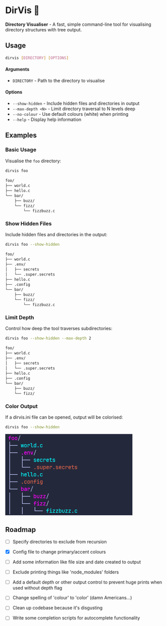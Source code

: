 # DirVis 🌳

**Directory Visualiser** - A fast, simple command-line tool for visualising directory structures with tree output.

## Usage

```bash
dirvis [DIRECTORY] [OPTIONS]
```

#### Arguments
- `DIRECTORY` - Path to the directory to visualise

#### Options
- `--show-hidden` - Include hidden files and directories in output
- `--max-depth <N>` - Limit directory traversal to N levels deep
- `--no-colour` - Use default colours (white) when printing
- `--help` - Display help information

## Examples

### Basic Usage
Visualise the ```foo``` directory:
```bash
dirvis foo
```
```
foo/
├── world.c
├── hello.c
└── bar/
    ├── buzz/
    └── fizz/
        └── fizzbuzz.c
```

### Show Hidden Files
Include hidden files and directories in the output:
```bash
dirvis foo --show-hidden
```
```
foo/
├── world.c
├── .env/
│   ├── secrets
│   └── .super.secrets
├── hello.c
├── .config
└── bar/
    ├── buzz/
    └── fizz/
        └── fizzbuzz.c
```

### Limit Depth
Control how deep the tool traverses subdirectories:
```bash
dirvis foo --show-hidden --max-depth 2
```
```
foo/
├── world.c
├── .env/
│   ├── secrets
│   └── .super.secrets
├── hello.c
├── .config
└── bar/
    ├── buzz/
    └── fizz/
```

### Color Output 
If a dirvis.ini file can be opened, output will be colorised:
```bash
dirvis foo --show-hidden
```
![DirVis colored output](examples/color_output_example.png)
## Roadmap
- [ ] Specify directories to exclude from recursion
- [x] Config file to change primary/accent colours
- [ ] Add some information like file size and date created to output
- [ ] Exclude printing things like 'node_modules' folders
- [ ] Add a default depth or other output control to prevent huge prints when used without depth flag
- [ ] Change spelling of 'colour' to 'color' (damn Americans...)
- [ ] Clean up codebase because it's disgusting
- [ ] Write some completion scripts for autocomplete functionality






